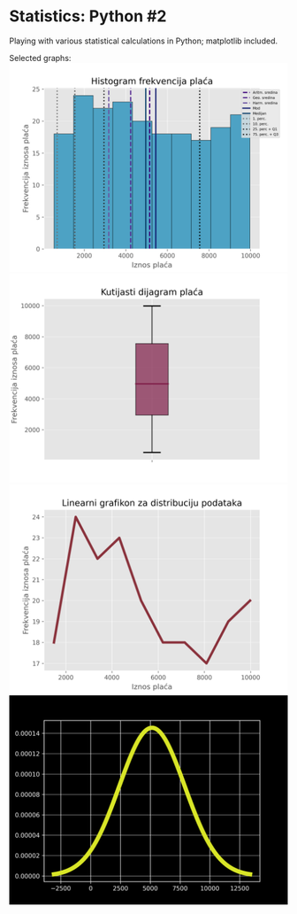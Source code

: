 # Statistics: Python #2
Playing with various statistical calculations in Python; matplotlib included.

Selected graphs:
![](Grafikoni/Select1.png)
![](Grafikoni/Select2.png)
![](Grafikoni/Select3.png)
![](Grafikoni/Select4.png)
